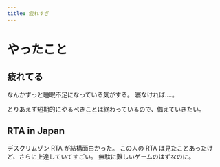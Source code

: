 ```yaml
---
title: 疲れすぎ
---
```


# やったこと

## 疲れてる

なんかずっと睡眠不足になっている気がする。
寝なければ‥‥。

とりあえず短期的にやるべきことは終わっているので、備えていきたい。

## RTA in Japan

デスクリムゾン RTA が結構面白かった。
この人の RTA は見たことあったけど、さらに上達していてすごい。
無駄に難しいゲームのはずなのに。

